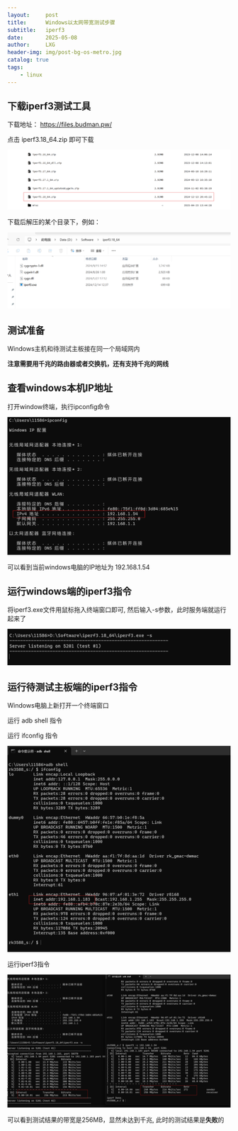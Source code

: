 ```yaml
---
layout:     post
title:      Windows以太网带宽测试步骤
subtitle:   iperf3
date:       2025-05-08
author:     LXG
header-img: img/post-bg-os-metro.jpg
catalog: true
tags:
    - linux
---
```


## 下载iperf3测试工具

下载地址： https://files.budman.pw/

点击 iperf3.18_64.zip 即可下载

![iperf3_download](/images/tools/iperf3_download.png)

下载后解压的某个目录下，例如：

![windows_iperf3](/images/tools/windows_iperf3.png)

## 测试准备

Windows主机和待测试主板接在同一个局域网内

**注意需要用千兆的路由器或者交换机，还有支持千兆的网线**

## 查看windows本机IP地址

打开window终端，执行ipconfig命令

![windows_ipconfig](/images/tools/windows_ipconfig.png)

可以看到当前windows电脑的IP地址为 192.168.1.54

## 运行windows端的iperf3指令

将iperf3.exe文件用鼠标拖入终端窗口即可, 然后输入-s参数，此时服务端就运行起来了

![windows_iperf3_cmd](/images/tools/windows_iperf3_cmd.png)

## 运行待测试主板端的iperf3指令

Windows电脑上新打开一个终端窗口

运行 adb shell 指令

运行 ifconfig 指令

![rk3588_ifconfig](/images/tools/rk3588_ifconfig.png)

运行iperf3指令

![rk3588_iperf3_cmd](/images/tools/rk3588_iperf3_cmd.png)

可以看到测试结果的带宽是256MB，显然未达到千兆, 此时的测试结果是**失败**的











